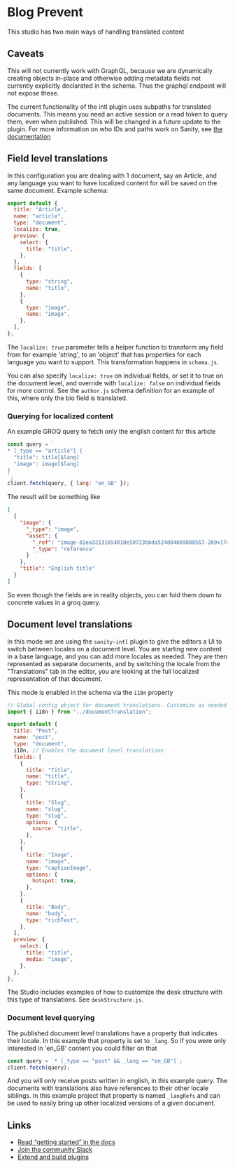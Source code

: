 # Blog Prevent

This studio has two main ways of handling translated content

## Caveats

This will not currently work with GraphQL, because we are dynamically creating objects in-place and otherwise adding metadata fields not currently explicitly declarated in the schema. Thus the graphql endpoint will not expose these.

The current functionality of the intl plugin uses subpaths for translated documents. This means you need an active session or a read token to query them, even when published. This will be changed in a future update to the plugin. For more information on who IDs and paths work on Sanity, see [the documentation](https://www.sanity.io/docs/ids)

## Field level translations

In this configuration you are dealing with 1 document, say an Article, and any language you want to have localized content for will be saved on the same document. Example schema:

```js
export default {
  title: "Article",
  name: "article",
  type: "document",
  localize: true,
  preview: {
    select: {
      title: "title",
    },
  },
  fields: [
    {
      type: "string",
      name: "title",
    },
    {
      type: "image",
      name: "image",
    },
  ],
};
```

The `localize: true` parameter tells a helper function to transform any field from for example 'string', to an 'object' that has properties for each language you want to support. This transformation happens in `schema.js`.

You can also specify `localize: true` on individual fields, or set it to true on the document level, and override with `localize: false` on individual fields for more control. See the `author.js` schema definition for an example of this, where only the bio field is translated.

### Querying for localized content

An example GROQ query to fetch only the english content for this article

```js
const query = `
* [_type == "article"] {
  "title": title[$lang]
  "image": image[$lang]
}
`;
client.fetch(query, { lang: "en_GB" });
```

The result will be something like

```json
[
  {
    "image": {
      "_type": "image",
      "asset": {
        "_ref": "image-81ea32131654010e50723bbda524d84869880567-289x174-png",
        "_type": "reference"
      }
    },
    "title": "English title"
  }
]
```

So even though the fields are in reality objects, you can fold them down to concrete values in a groq query.

## Document level translations

In this mode we are using the `sanity-intl` plugin to give the editors a UI to switch between locales on a document level. You are starting new content in a base language, and you can add more locales as needed. They are then represented as separate documents, and by switching the locale from the "Translations" tab in the editor, you are looking at the full localized representation of that document.

This mode is enabled in the schema via the `i18n` property

```js
// Global config object for document translations. Customize as needed on a document basis.
import { i18n } from "../documentTranslation";

export default {
  title: "Post",
  name: "post",
  type: "document",
  i18n, // Enables the document level translations
  fields: [
    {
      title: "Title",
      name: "title",
      type: "string",
    },
    {
      title: "Slug",
      name: "slug",
      type: "slug",
      options: {
        source: "title",
      },
    },
    {
      title: "Image",
      name: "image",
      type: "captionImage",
      options: {
        hotspot: true,
      },
    },
    {
      title: "Body",
      name: "body",
      type: "richText",
    },
  ],
  preview: {
    select: {
      title: "title",
      media: "image",
    },
  },
};
```

The Studio includes examples of how to customize the desk structure with this type of translations. See `deskStructure.js`.

### Document level querying

The published document level translations have a property that indicates their locale. In this example that property is set to `_lang`. So if you were only interested in 'en_GB' content you could filter on that

```js
const query = `* [_type == "post" && _lang == "en_GB"]`;
client.fetch(query);
```

And you will only receive posts written in english, in this example query. The documents with translations also have references to their other locale siblings. In this example project that property is named `_langRefs` and can be used to easily bring up other localized versions of a given document.

## Links

- [Read “getting started” in the docs](https://www.sanity.io/docs/introduction/getting-started?utm_source=readme)
- [Join the community Slack](https://slack.sanity.io/?utm_source=readme)
- [Extend and build plugins](https://www.sanity.io/docs/content-studio/extending?utm_source=readme)
